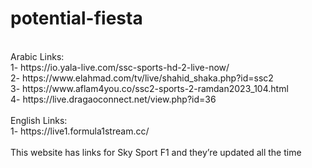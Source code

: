 # potential-fiesta<br>
<br>
Arabic Links:<br>
1- https://io.yala-live.com/ssc-sports-hd-2-live-now/<br>
2- https://www.elahmad.com/tv/live/shahid_shaka.php?id=ssc2<br>
3- https://www.aflam4you.co/ssc2-sports-2-ramdan2023_104.html<br>
4- https://live.dragaoconnect.net/view.php?id=36<br>
<br>
English Links:<br>
1- https://live1.formula1stream.cc/<br>
<br>
This website has links for Sky Sport F1 and they’re updated all the time
<br>
